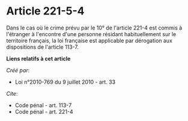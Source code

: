 # Article 221-5-4

Dans le cas où le crime prévu par le 10° de l'article 221-4 est commis à l'étranger à l'encontre d'une personne résidant
habituellement sur le territoire français, la loi française est applicable par dérogation aux dispositions de l'article
113-7.

**Liens relatifs à cet article**

_Créé par_:

  - Loi n°2010-769 du 9 juillet 2010 - art. 33

_Cite_:

  - Code pénal - art. 113-7
  - Code pénal - art. 221-4
